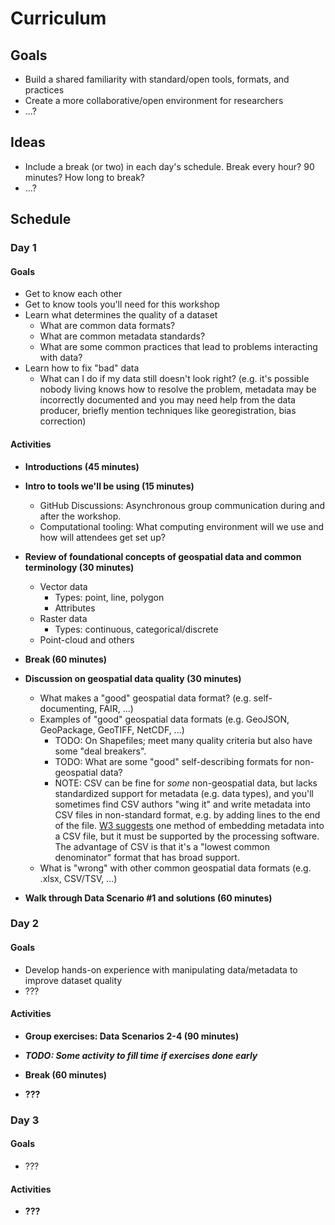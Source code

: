 # Curriculum

## Goals

* Build a shared familiarity with standard/open tools, formats, and practices
* Create a more collaborative/open environment for researchers
* ...?


## Ideas

* Include a break (or two) in each day's schedule. Break every hour? 90 minutes? How
  long to break?
* ...?


## Schedule

### Day 1

#### Goals

* Get to know each other
* Get to know tools you'll need for this workshop
* Learn what determines the quality of a dataset
    * What are common data formats?
    * What are common metadata standards?
    * What are some common practices that lead to problems interacting with data?
* Learn how to fix "bad" data
    * What can I do if my data still doesn't look right? (e.g. it's possible nobody living
    knows how to resolve the problem, metadata may be incorrectly documented and you may
    need help from the data producer, briefly mention techniques like georegistration,
    bias correction)


#### Activities

* **Introductions (45 minutes)**

* **Intro to tools we'll be using (15 minutes)**
    * GitHub Discussions: Asynchronous group communication during and after the workshop.
    * Computational tooling: What computing environment will we use and how will attendees
    get set up?

* **Review of foundational concepts of geospatial data and common terminology (30
  minutes)**
    * Vector data
        * Types: point, line, polygon
        * Attributes
    * Raster data
        * Types: continuous, categorical/discrete
    * Point-cloud and others

* **Break (60 minutes)**

* **Discussion on geospatial data quality (30 minutes)**
    * What makes a "good" geospatial data format? (e.g. self-documenting, FAIR, ...)
    * Examples of "good" geospatial data formats (e.g. GeoJSON, GeoPackage, GeoTIFF,
    NetCDF, ...)
        * TODO: On Shapefiles; meet many quality criteria but also have some "deal
          breakers".
        * TODO: What are some "good" self-describing formats for non-geospatial data?
        * NOTE: CSV can be fine for _some_ non-geospatial data, but lacks standardized
      support for metadata (e.g. data types), and you'll sometimes find CSV authors
      "wing it" and write metadata into CSV files in non-standard format, e.g. by adding
      lines to the end of the file. [W3
      suggests](https://www.w3.org/TR/tabular-data-model/#embedded-metadata) one method
      of embedding metadata into a CSV file, but it must be supported by the processing
      software. The advantage of CSV is that it's a "lowest common denominator" format
      that has broad support.
    * What is "wrong" with other common geospatial data formats (e.g. .xlsx, CSV/TSV, ...)

* **Walk through Data Scenario #1 and solutions (60 minutes)**


### Day 2

#### Goals

* Develop hands-on experience with manipulating data/metadata to improve dataset quality
* ???


#### Activities

* **Group exercises: Data Scenarios 2-4 (90 minutes)**

* **_TODO: Some activity to fill time if exercises done early_**

* **Break (60 minutes)**

* **???**


### Day 3

#### Goals

* ???


#### Activities

* **???**
